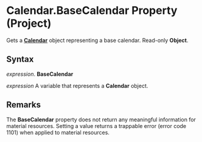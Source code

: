 
# Calendar.BaseCalendar Property (Project)

Gets a  **[Calendar](2d3b0f05-4762-0058-15d4-47e1d2b9d9a9.md)** object representing a base calendar. Read-only **Object**.


## Syntax

 _expression_. **BaseCalendar**

 _expression_ A variable that represents a **Calendar** object.


## Remarks

The  **BaseCalendar** property does not return any meaningful information for material resources. Setting a value returns a trappable error (error code 1101) when applied to material resources.

